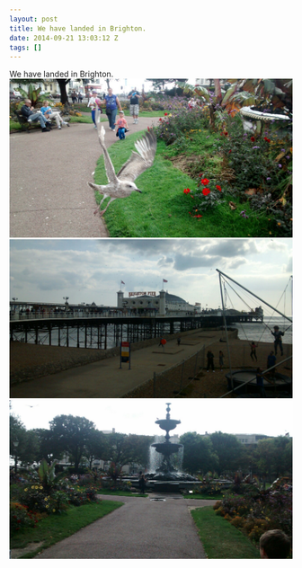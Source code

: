 ```yaml
---
layout: post
title: We have landed in Brighton.
date: 2014-09-21 13:03:12 Z
tags: []
---
```

We have landed in Brighton.
![](/media/2014/09/98051040887_0.jpg)
![](/media/2014/09/98051040887_1.jpg)
![](/media/2014/09/98051040887_2.jpg)
